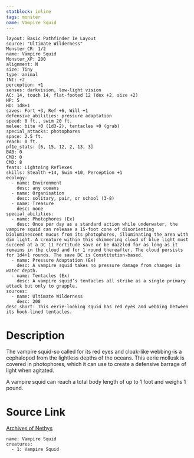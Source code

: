 ```yaml
---
statblock: inline
tags: monster
name: Vampire Squid
---
```

```statblock
layout: Basic Pathfinder 1e Layout
source: "Ultimate Wilderness"
Monster_CR: 1/2
name: Vampire Squid
Monster_XP: 200
alignment: N
size: Tiny
type: animal
INI: +2
perception: +1
senses: darkvision, low-light vision
AC: 14, touch 14, flat-footed 12 (dex +2, size +2)
HP: 5
HD: 1d8+1
saves: Fort +3, Ref +6, Will +1
defensive_abilities: pressure adaptation
speed: 0 ft., swim 20 ft.
melee: bite +0 (1d3-2), tentacles +0 (grab)
special_attacks: photophores
space: 2.5 ft.
reach: 0 ft.
pf1e_stats: [6, 15, 12, 2, 13, 3]
BAB: 0
CMB: 0
CMD: 8
feats: Lightning Reflexes
skills: Stealth +14, Swim +10, Perception +1
ecology:
  - name: Environment
    desc: any oceans
  - name: Organisation
    desc: solitary, pair, or school (3-8)
  - name: Treasure
    desc: none
special_abilities:
  - name: Photophores (Ex)
    desc: Once per day as a standard action while underwater, the vampire squid can release a 15-foot cone of disorienting bioluminescent mucus from its photophores, illuminating the area with dim light. A creature within this shimmering cloud of blue light must succeed at a DC 11 Fortitude save or be dazzled for as long as it remains in the cloud and for 1 round thereafter. The cloud persists for 1d4+1 rounds. The save DC is Constitution-based.
  - name: Pressure Adaptation (Ex)
    desc: A vampire squid takes no pressure damage from changes in water depth.
  - name: Tentacles (Ex)
    desc: A vampire squid’s tentacles all strike as a single primary attack but only to grapple.
sources:
  - name: Ultimate Wilderness
    desc: 208
desc_short: This eerie-looking squid has red eyes and webbing between its hook-lined tentacles.
```
# Description
The vampire squid-so called for its red eyes and cloak-like webbing-is a cephalopod from the lightless depths of the oceans. This eerie mollusk is covered in photophores, which it can use to create a defensive barrage of light when agitated.

 A vampire squid can reach a total body length of up to 1 foot and weighs 1 pound.
# Source Link
[Archives of Nethys](https://aonprd.com/MonsterDisplay.aspx?ItemName=Vampire%20Squid)
```encounter-table
name: Vampire Squid
creatures:
  - 1: Vampire Squid
```
